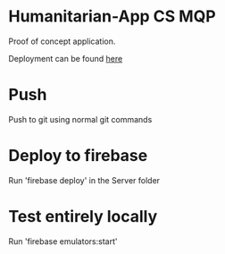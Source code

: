 # Humanitarian-App CS MQP

Proof of concept application.

Deployment can be found [here](https://humanitarian-app-development.web.app)

# Push
Push to git using normal git commands

# Deploy to firebase
Run 'firebase deploy' in the Server folder

# Test entirely locally
Run 'firebase emulators:start'
